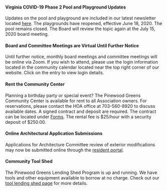 #### Virginia COVID-19 Phase 2 Pool and Playground Updates

Updates on the pool and playground are included in our latest newsletter located [here](http://us11.campaign-archive.com/?u=ccb02905102f08c37b4d2ec3e&id=9045a9167a). The playgrounds have reopened, effective June 18, 2020. The pool remains closed. The Board will review the topic again at the July 15, 2020 board meeting. 

#### Board and Committee Meetings are Virtual Until Further Notice

Until further notice, monthly board meetings and committee meetings will be online via Zoom. If you wish to attend, please use the login information located in the community calendar located near the top right corner of our website. Click on the entry to view login details.

#### Rent the Community Center

Planning a birthday party or special event? The Pinewood Greens Community Center is available for rent to all Association owners. For reservations, please contact the HOA office at 703-560-8920 to discuss available dates. A signed contract and deposit are required. The contract can be located under [Forms](forms.html). The rental fee is $25/hour with a security deposit of $250.00.

#### Online Architectural Application Submissions

Applications for Architecture Committee review of exterior modifications may now be submitted online through the [resident portal](http://www.ciranet.com/ResidentPortal).

#### Community Tool Shed

The Pinewood Greens Lending Shed Program is up and running. We have tools and other equipment available to borrow at no charge. Check out our [tool lending shed page](toolshed.html) for more details.
